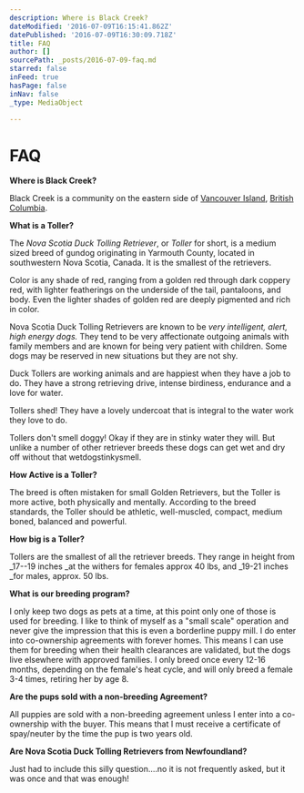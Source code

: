 ```yaml
---
description: Where is Black Creek?
dateModified: '2016-07-09T16:15:41.862Z'
datePublished: '2016-07-09T16:30:09.718Z'
title: FAQ
author: []
sourcePath: _posts/2016-07-09-faq.md
starred: false
inFeed: true
hasPage: false
inNav: false
_type: MediaObject

---
```

# FAQ

**Where is Black Creek?**

Black Creek is a community on the eastern side of [Vancouver Island][0], [British Columbia][1].

**What is a Toller?**

The _Nova Scotia Duck Tolling Retriever_, or _Toller_ for short, is a medium sized breed of gundog originating in Yarmouth County, located in southwestern Nova Scotia, Canada. It is the smallest of the retrievers.

Color is any shade of red, ranging from a golden red through dark coppery red, with lighter featherings on the underside of the tail, pantaloons, and body. Even the lighter shades of golden red are deeply pigmented and rich in color.

Nova Scotia Duck Tolling Retrievers are known to be _very intelligent, alert, high energy dogs._ They tend to be very affectionate outgoing animals with family members and are known for being very patient with children. Some dogs may be reserved in new situations but they are not shy.

Duck Tollers are working animals and are happiest when they have a job to do. They have a strong retrieving drive, intense birdiness, endurance and a love for water.

Tollers shed! They have a lovely undercoat that is integral to the water work they love to do.

Tollers don't smell doggy! Okay if they are in stinky water they will. But unlike a number of other retriever breeds these dogs can get wet and dry off without that wetdogstinkysmell.

**How Active is a Toller?**

The breed is often mistaken for small Golden Retrievers, but the Toller is more active, both physically and mentally. According to the breed standards, the Toller should be athletic, well-muscled, compact, medium boned, balanced and powerful.

**How big is a Toller?**

Tollers are the smallest of all the retriever breeds. They range in height from _17--19 inches _at the withers for females approx 40 lbs, and _19-21 inches _for males, approx. 50 lbs.

**What is our breeding program?**

I only keep two dogs as pets at a time, at this point only one of those is used for breeding. I like to think of myself as a "small scale" operation and never give the impression that this is even a borderline puppy mill. I do enter into co-ownership agreements with forever homes. This means I can use them for breeding when their health clearances are validated, but the dogs live elsewhere with approved families. I only breed once every 12-16 months, depending on the female's heat cycle, and will only breed a female 3-4 times, retiring her by age 8\.

**Are the pups sold with a non-breeding Agreement?**

All puppies are sold with a non-breeding agreement unless I enter into a co-ownership with the buyer. This means that I must receive a certificate of spay/neuter by the time the pup is two years old.

**Are Nova Scotia Duck Tolling Retrievers from Newfoundland?**

Just had to include this silly question....no it is not frequently asked, but it was once and that was enough!

[0]: http://en.wikipedia.org/wiki/Vancouver_Island "Vancouver Island"
[1]: http://en.wikipedia.org/wiki/British_Columbia "British Columbia"